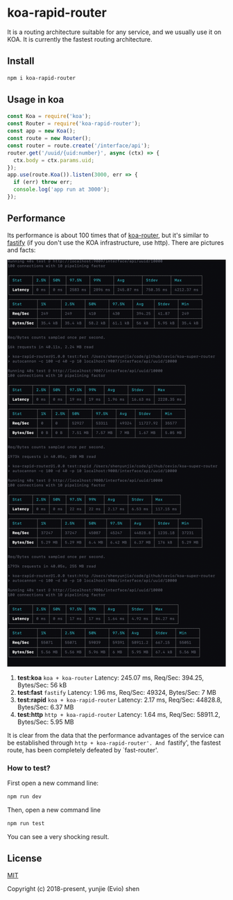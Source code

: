 
# koa-rapid-router

It is a routing architecture suitable for any service, and we usually use it on KOA. It is currently the fastest routing architecture.

## Install

```bash
npm i koa-rapid-router
```

## Usage in koa

```javascript
const Koa = require('koa');
const Router = require('koa-rapid-router');
const app = new Koa();
const route = new Router();
const router = route.create('/interface/api');
router.get('/uuid/{uid:number}', async (ctx) => {
  ctx.body = ctx.params.uid;
});
app.use(route.Koa()).listen(3000, err => {
  if (err) throw err;
  console.log('app run at 3000');
});
```

## Performance

Its performance is about 100 times that of [koa-router](https://www.npmjs.com/package/koa-router), but it's similar to [fastify](https://www.npmjs.com/package/fastify) (if you don't use the KOA infrastructure, use http). There are pictures and facts:

![koa-rapid-router](./assets/1.png)

1. **test:koa** `koa + koa-router` Latency: 245.07 ms, Req/Sec: 394.25, Bytes/Sec: 56 kB
2. **test:fast** `fastify` Latency: 1.96 ms, Req/Sec: 49324, Bytes/Sec: 7 MB
3. **test:rapid** `koa + koa-rapid-router` Latency: 2.17 ms, Req/Sec: 44828.8, Bytes/Sec: 6.37 MB
4. **test:http** `http + koa-rapid-router` Latency: 1.64 ms, Req/Sec: 58911.2, Bytes/Sec: 5.95 MB

It is clear from the data that the performance advantages of the service can be established through `http + koa-rapid-router'. And `fastify', the fastest route, has been completely defeated by `fast-router'.

### How to test?

First open a new command line:

```bash
npm run dev
```

Then, open a new command line

```bash
npm run test
```

You can see a very shocking result.

## License

[MIT](http://opensource.org/licenses/MIT)

Copyright (c) 2018-present, yunjie (Evio) shen